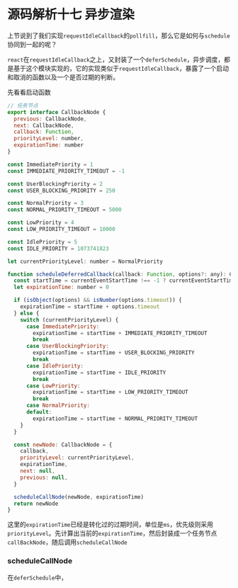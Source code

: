 # 源码解析十七 异步渲染

上节说到了我们实现`requestIdleCallback`的`pollfill`，那么它是如何与`schedule`协同到一起的呢？

`react`在`requestIdleCallback`之上，又封装了一个`deferSchedule`，异步调度，都是基于这个模块实现的，它的实现类似于`requestIdleCallback`，暴露了一个启动和取消的函数以及一个是否过期的判断。

先看看启动函数

```javaScript
// 任务节点
export interface CallbackNode {
  previous: CallbackNode,
  next: CallbackNode,
  callback: Function,
  priorityLevel: number,
  expirationTime: number
}

const ImmediatePriority = 1
const IMMEDIATE_PRIORITY_TIMEOUT = -1

const UserBlockingPriority = 2
const USER_BLOCKING_PRIORITY = 250

const NormalPriority = 3
const NORMAL_PRIORITY_TIMEOUT = 5000

const LowPriority = 4
const LOW_PRIORITY_TIMEOUT = 10000

const IdlePriority = 5
const IDLE_PRIORITY = 1073741823

let currentPriorityLevel: number = NormalPriority

function scheduleDeferredCallback(callback: Function, options?: any): CallbackNode {
  const startTime = currentEventStartTime !== -1 ? currentEventStartTime : now()
  let expirationTime: number = 0

  if (isObject(options) && isNumber(options.timeout)) {
    expirationTime = startTime + options.timeout
  } else {
    switch (currentPriorityLevel) {
      case ImmediatePriority:
        expirationTime = startTime + IMMEDIATE_PRIORITY_TIMEOUT
        break
      case UserBlockingPriority:
        expirationTime = startTime + USER_BLOCKING_PRIORITY
        break
      case IdlePriority:
        expirationTime = startTime + IDLE_PRIORITY
        break
      case LowPriority:
        expirationTime = startTime + LOW_PRIORITY_TIMEOUT
        break
      case NormalPriority:
      default:
        expirationTime = startTime + NORMAL_PRIORITY_TIMEOUT
    }
  }

  const newNode: CallbackNode = {
    callback,
    priorityLevel: currentPriorityLevel,
    expirationTime,
    next: null,
    previous: null,
  }

  scheduleCallNode(newNode, expirationTime)
  return newNode
}
```

这里的`expirationTime`已经是转化过的过期时间，单位是`ms`，优先级则采用`priorityLevel`。先计算出当前的`expirationTime`，然后封装成一个任务节点`callBackNode`，随后调用`scheduleCallNode`

### scheduleCallNode

在`deferSchedule`中，